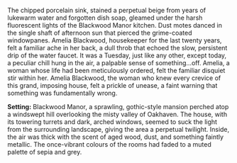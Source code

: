 The chipped porcelain sink, stained a perpetual beige from years of lukewarm water and forgotten dish soap, gleamed under the harsh fluorescent lights of the Blackwood Manor kitchen.  Dust motes danced in the single shaft of afternoon sun that pierced the grime-coated windowpanes.  Amelia Blackwood, housekeeper for the last twenty years, felt a familiar ache in her back, a dull throb that echoed the slow, persistent drip of the water faucet.  It was a Tuesday, just like any other, except today, a peculiar chill hung in the air, a palpable sense of something…off.  Amelia, a woman whose life had been meticulously ordered, felt the familiar disquiet stir within her.  Amelia Blackwood, the woman who knew every crevice of this grand, imposing house, felt a prickle of unease, a faint warning that something was fundamentally wrong.

**Setting:** Blackwood Manor, a sprawling, gothic-style mansion perched atop a windswept hill overlooking the misty valley of Oakhaven.  The house, with its towering turrets and dark, arched windows, seemed to suck the light from the surrounding landscape, giving the area a perpetual twilight.  Inside, the air was thick with the scent of aged wood, dust, and something faintly metallic.  The once-vibrant colours of the rooms had faded to a muted palette of sepia and grey.
